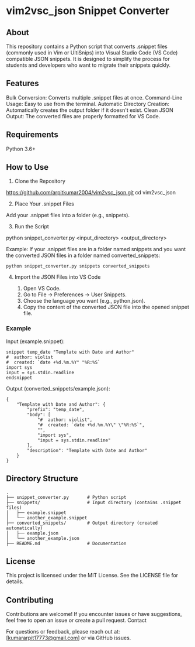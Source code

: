 # vim2vsc_json Snippet Converter
## About

This repository contains a Python script that converts .snippet files (commonly used in Vim or UltiSnips) into Visual Studio Code (VS Code) compatible JSON snippets. It is designed to simplify the process for students and developers who want to migrate their snippets quickly.

## Features

Bulk Conversion: Converts multiple .snippet files at once.
Command-Line Usage: Easy to use from the terminal.
Automatic Directory Creation: Automatically creates the output folder if it doesn't exist.
Clean JSON Output: The converted files are properly formatted for VS Code.

## Requirements

Python 3.6+

## How to Use

1. Clone the Repository

https://github.com/arpitkumar2004/vim2vsc_json.git
cd vim2vsc_json


2. Place Your .snippet Files

Add your .snippet files into a folder (e.g., snippets).

3. Run the Script

python snippet_converter.py <input_directory> <output_directory>

Example: If your .snippet files are in a folder named snippets and you want the converted JSON files in a folder named converted_snippets:

    python snippet_converter.py snippets converted_snippets

4. Import the JSON Files into VS Code

    1. Open VS Code.
    2. Go to File -> Preferences -> User Snippets.
    3. Choose the language you want (e.g., python.json).
    4. Copy the content of the converted JSON file into the opened snippet file.

### Example
Input (example.snippet):

    snippet temp_date "Template with Date and Author"
    #  author: violist
    #  created: `date +%d.%m.%Y" "%R:%S`
    import sys
    input = sys.stdin.readline
    endsnippet

Output (converted_snippets/example.json):

    {
        "Template with Date and Author": {
            "prefix": "temp_date",
            "body": [
                "#  author: violist",
                "#  created: `date +%d.%m.%Y\" \"%R:%S`",
                "",
                "import sys",
                "input = sys.stdin.readline"
            ],
            "description": "Template with Date and Author"
        }
    }

## Directory Structure

    .
    ├── snippet_converter.py       # Python script
    ├── snippets/                  # Input directory (contains .snippet files)
    │   ├── example.snippet
    │   └── another_example.snippet
    ├── converted_snippets/        # Output directory (created automatically)
    │   ├── example.json
    │   └── another_example.json
    ├── README.md                  # Documentation

## License

This project is licensed under the MIT License. See the LICENSE file for details.
## Contributing

Contributions are welcome! If you encounter issues or have suggestions, feel free to open an issue or create a pull request.
Contact

For questions or feedback, please reach out at: [kumararpit17773@gmail.com] or via GitHub issues.